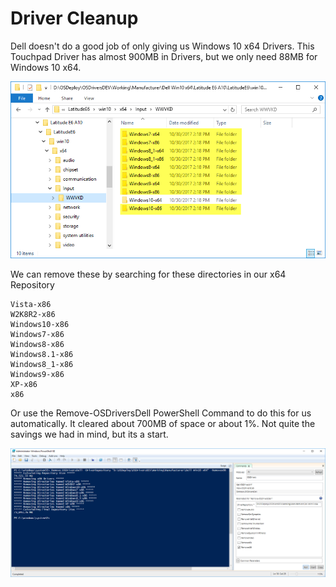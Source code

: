 # Driver Cleanup

Dell doesn't do a good job of only giving us Windows 10 x64 Drivers.  This Touchpad Driver has almost 900MB in Drivers, but we only need 88MB for Windows 10 x64.

![](/assets/2017-11-17_13-33-45.png)

We can remove these by searching for these directories in our x64 Repository

```
Vista-x86
W2K8R2-x86
Windows10-x86
Windows7-x86
Windows8-x86
Windows8.1-x86
Windows8_1-x86
Windows9-x86
XP-x86
x86
```

Or use the Remove-OSDriversDell PowerShell Command to do this for us automatically.  It cleared about 700MB of space or about 1%.  Not quite the savings we had in mind, but its a start.

![](/assets/2017-11-17_13-47-57.png)

